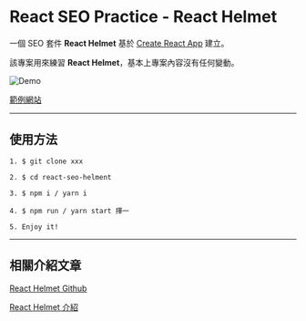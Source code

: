 # React SEO Practice - React Helmet

一個 SEO 套件 **React Helmet** 基於 [Create React App](https://github.com/facebook/create-react-app) 建立。

該專案用來練習 **React Helmet**，基本上專案內容沒有任何變動。

![Demo](/demo.gif)

[範例網站](https://rexhung0302.github.io/react-seo-helment/)

---
## 使用方法

```
1. $ git clone xxx

2. $ cd react-seo-helment

3. $ npm i / yarn i

4. $ npm run / yarn start 擇一

5. Enjoy it!
```
---

## 相關介紹文章

[React Helmet Github](https://github.com/nfl/react-helmet)

[React Helmet 介紹](https://normanlin.net/programming/react-helmet)
